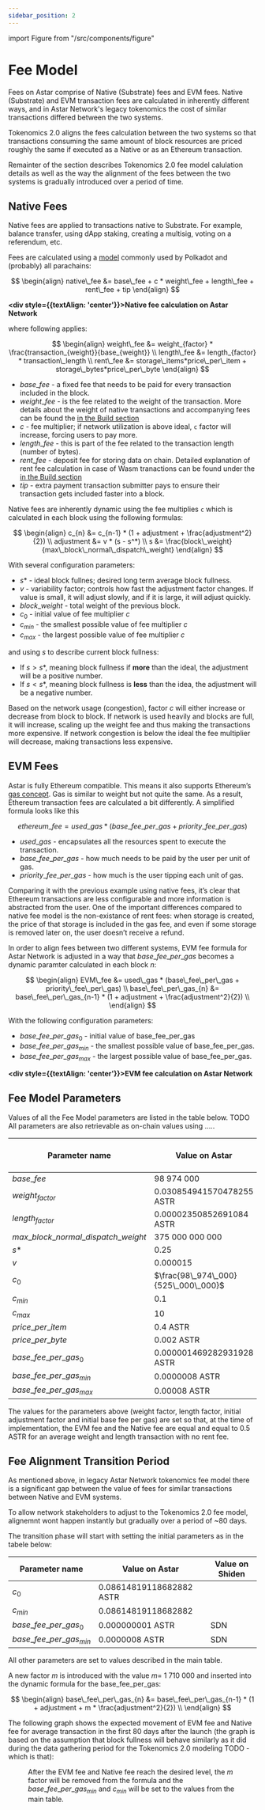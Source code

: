 ```yaml
---
sidebar_position: 2
---
```


import Figure from "/src/components/figure"


# Fee Model

Fees on Astar comprise of Native (Substrate) fees and EVM fees. Native (Substrate) and EVM transaction fees are calculated in inherently different ways, and in Astar Network's legacy tokenomics the cost of similar transactions differed between the two systems.

Tokenomics 2.0 aligns the fees calculation between the two systems so that transactions consuming the same amount of block resources are priced roughly the same if executed as a Native or as an Ethereum transaction. 

Remainter of the section describes Tokenomics 2.0 fee model calulation details as well as the way the alignment of the fees between the two systems is gradually introduced over a period of time.

## Native Fees

Native fees are applied to transactions native to Substrate. For example, balance transfer, using dApp staking, creating a multisig, voting on a referendum, etc.

Fees are calculated using a [model](https://research.web3.foundation/Polkadot/overview/token-economics#adjustment-of-fees-over-time) commonly used by Polkadot and (probably) all parachains:

$$
\begin{align}
native\_fee &= base\_fee + c * weight\_fee + length\_fee + rent\_fee + tip
\end{align}
$$

**<div style={{textAlign: 'center'}}>Native fee calculation on Astar Network</div>**

where following applies:

$$
\begin{align}
weight\_fee &= weight_{factor} * \frac{transaction_{weight}}{base_{weight}}
\\
length\_fee &= length_{factor} * transaction\_length
\\
rent\_fee &= storage\_items*price\_per\_item + storage\_bytes*price\_per\_byte
\end{align}
$$


- $base\_fee$ - a fixed fee that needs to be paid for every transaction included in the block.
- $weight\_fee$ - is the fee related to the weight of the transaction. More details about the weight of native transactions and accompanying fees can be found the [in the Build section](/docs/build/wasm/transaction-fees#weight)
- $c$ - fee multiplier; if network utilization is above ideal, `c` factor will increase, forcing users to pay more.
- $length\_fee$ - this is part of the fee related to the transaction length (number of bytes).
- $rent\_fee$ - deposit fee for storing data on chain. Detailed explanation of rent fee calculation in case of Wasm tranactions can be found under the [in the Build section](/docs/build/wasm/transaction-fees#storage-rent)
- $tip$ - extra payment transaction submitter pays to ensure their transaction gets included faster into a block.

Native fees are inherently dynamic using the fee multiplies `c` which is calculated in each block using the following formulas:

$$
\begin{align}
c_{n} &= c_{n-1} * (1 + adjustment + \frac{adjustment^2}{2})
\\
adjustment &= v * (s - s^*)
\\
s &= \frac{block\_weight}{max\_block\_normal\_dispatch\_weight}
\end{align}
$$


With several configuration parameters:

- $s*$ - ideal block fullnes; desired long term average block fullness.
- $v$ - variability factor; controls how fast the adjustment factor changes. If value is small, it will adjust slowly, and if it is large, it will adjust quickly.
- $block\_weight$ - total weight of the previous block.
- $c_{0}$ - initial value of fee multiplier $c$
- $c_{min}$ - the smallest possible value of fee multiplier $c$
- $c_{max}$ - the largest possible value of fee multiplier $c$

and using $s$ to describe current block fullness:
- If $s > s*$, meaning block fullness if **more** than the ideal, the adjustment will be a positive number.
- If $s < s*$, meaning block fullness is **less** than the idea, the adjustment will be a negative number.

Based on the network usage (congestion), factor $c$ will either increase or decrease from block to block. If network is used heavily and blocks are full, it will increase, scaling up the weight fee and thus making the transactions more expensive. If network congestion is below the ideal the fee multiplier will decrease, making transactions less expensive.


## EVM Fees

Astar is fully Ethereum compatible. This means it also supports Ethereum’s [gas concept](https://ethereum.org/en/developers/docs/gas/). Gas is similar to weight but not quite the same. As a result, Ethereum transaction fees are calculated a bit differently. A simplified formula looks like this 

$$ethereum\_fee = used\_gas * (base\_fee\_per\_gas + priority\_fee\_per\_gas)$$

- $used\_gas$ - encapsulates all the resources spent to execute the transaction.
- $base\_fee\_per\_gas$ - how much needs to be paid by the user per unit of gas.
- $priority\_fee\_per\_gas$ - how much is the user tipping each unit of gas.

Comparing it with the previous example using native fees, it’s clear that Ethereum transactions are less configurable and more information is abstracted from the user. One of the important differences compared to native fee model is the non-existance of rent fees: when storage is created, the price of that storage is included in the gas fee, and even if some storage is removed later on, the user doesn’t receive a refund.

In order to align fees between two different systems, EVM fee formula for Astar Network is adjusted in a way that $base\_fee\_per\_gas$ becomes a dynamic paramter calculated in each block $n$:

$$
\begin{align}
EVM\_fee &= used\_gas * (base\_fee\_per\_gas + priority\_fee\_per\_gas)
\\
base\_fee\_per\_gas_{n} &= base\_fee\_per\_gas_{n-1} * (1 + adjustment + \frac{adjustment^2}{2})
\\
\end{align}
$$

With the following configuration parameters:
- $base\_fee\_per\_gas_{0}$ - initial value of base\_fee\_per\_gas
- $base\_fee\_per\_gas_{min}$ - the smallest possible value of base\_fee\_per\_gas.
- $base\_fee\_per\_gas_{max}$ - the largest possible value of base\_fee\_per\_gas.

**<div style={{textAlign: 'center'}}>EVM fee calculation on Astar Network</div>**

## Fee Model Parameters

Values of all the Fee Model parameters are listed in the table below.
TODO All parameters are also retrievable as on-chain values using ..... 

| Parameter name                                            | Value on Astar            | Value on Shiden        | 
| --------------------------------------------------------- |---------------            |---------------        |
| $base\_fee$                                               | 98 974 000                |
| $weight_{factor}$                                         | 0.030854941570478255 ASTR |               SDN|
| $length_{factor}$                                         | 0.00002350852691084 ASTR  |               SDN|
| $max\_block\_normal\_dispatch\_weight$                    | 375 000 000 000           |                   |
| $s*$                                                      | 0.25                      |               0.25 |
| $v$                                                       | 0.000015                  |                   |
| $c_0$                                                     | $\frac{98\_974\_000}{525\_000\_000}$           ||
| $c_{min}$                                                 | 0.1                       |                   |
| $c_{max}$                                                 | 10                        |                   |
| $price\_per\_item$                                        | 0.4 ASTR                  |               SDN|
| $price\_per\_byte$                                        | 0.002 ASTR                |               SDN|
| $base\_fee\_per\_gas_{0}$                                 |0.000001469282931928 ASTR  |               SDN|
| $base\_fee\_per\_gas_{min}$                               |0.0000008 ASTR             |               SDN|
| $base\_fee\_per\_gas_{max}$                               |0.00008 ASTR               |               SDN|

The values for the parameters above (weight factor, length factor, initial adjustment factor and initial base fee per gas) are set so that, at the time of implementation, the EVM fee and the Native fee are equal and equal to 0.5 ASTR for an average weight and length transaction with no rent fee.


## Fee Alignment Transition Period

As mentioned above, in legacy Astar Network tokenomics fee model there is a significant gap between the value of fees for similar transactions between Native and EVM systems.
 
To allow network stakeholders to adjust to the Tokenomics 2.0 fee model, alignemnt wont happen instantly but gradually over a period of ~80 days.

The transition phase will start with setting the initial parameters as in the tabele below:

| Parameter name                                            | Value on Astar            | Value on Shiden        | 
| --------------------------------------------------------- |---------------            |---------------        |
| $c_0$                                                     | 0.08614819118682882 ASTR           ||
| $c_{min}$                                                 | 0.08614819118682882                     |                   |
| $base\_fee\_per\_gas_{0}$                                 |0.000000001 ASTR  |               SDN|
| $base\_fee\_per\_gas_{min}$                               |0.0000008 ASTR             |               SDN|

All other parameters are set to values described in the main table.

A new factor $m$ is introduced with the value $m$= 1 710 000 and inserted into the dynamic formula for the base\_fee\_per\_gas:

$$
\begin{align}
base\_fee\_per\_gas_{n} &= base\_fee\_per\_gas_{n-1} * (1 + adjustment + m * \frac{adjustment^2}{2})
\\
\end{align}
$$

The following graph shows the expected movement of EVM fee and Native fee for average transaction in the first 80 days after the launch (the graph is based on the assumption that block fullness will behave similarly as it did during the data gathering period for the Tokenomics 2.0 modeling TODO - which is that):

<Figure caption="Fee Alignment Transition Period " src={require('./img/tokenomics-fee-alignment.png').default } width="65%" />


After the EVM fee and Native fee reach the desired level, the $m$ factor will be removed from the formula and the $base\_fee\_per\_gas_{min}$ and $c_{min}$ will be set to the values from the main table.
